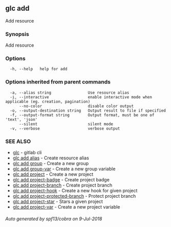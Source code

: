 ## glc add

Add resource

### Synopsis

Add resource

### Options

```
  -h, --help   help for add
```

### Options inherited from parent commands

```
  -a, --alias string                Use resource alias
  -i, --interactive                 enable interactive mode when applicable (eg. creation, pagination)
      --no-color                    disable color output
  -o, --output-destination string   Output result to file if specified
  -f, --output-format string        Output format, must be one of 'text', 'json'
      --silent                      silent mode
  -v, --verbose                     verbose output
```

### SEE ALSO

* [glc](glc.md)	 - gitlab cli
* [glc add alias](glc_add_alias.md)	 - Create resource alias
* [glc add group](glc_add_group.md)	 - Create a new group
* [glc add group-var](glc_add_group-var.md)	 - Create a new group variable
* [glc add project](glc_add_project.md)	 - Create a new project
* [glc add project-badge](glc_add_project-badge.md)	 - Create project badge
* [glc add project-branch](glc_add_project-branch.md)	 - Create project branch
* [glc add project-hook](glc_add_project-hook.md)	 - Create a new hook for given project
* [glc add project-protected-branch](glc_add_project-protected-branch.md)	 - Protect project branch
* [glc add project-star](glc_add_project-star.md)	 - Stars a given project
* [glc add project-var](glc_add_project-var.md)	 - Create a new project variable

###### Auto generated by spf13/cobra on 9-Jul-2018
